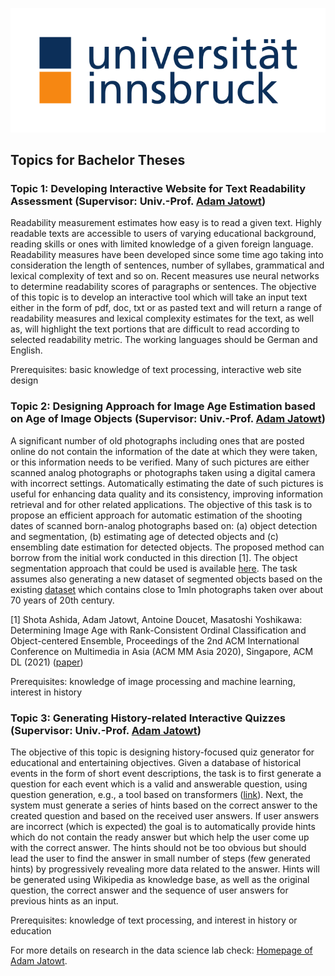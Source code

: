 ![Logo](uibk-logo.2017.svg)
## Topics for Bachelor Theses   

### Topic 1: Developing Interactive Website for Text Readability Assessment (Supervisor: Univ.-Prof. [Adam Jatowt](mailto:adam.jatowt@uibk.ac.at))

Readability measurement estimates how easy is to read a given text. Highly readable texts are accessible to users of varying educational background, reading skills or ones with limited knowledge of a given foreign language. Readability measures have been developed since some time ago taking into consideration the length of sentences, number of syllabes, grammatical and lexical complexity of text and so on. Recent measures use neural networks to determine readability scores of paragraphs or sentences. The objective of this topic is to develop an interactive tool which will take an input text either in the form of pdf, doc, txt or as pasted text and will return a range of readability measures and lexical complexity estimates for the text, as well as, will highlight the text portions that are difficult to read according to selected readability metric. The working languages should be German and English.

Prerequisites: basic knowledge of text processing, interactive web site design

### Topic 2: Designing Approach for Image Age Estimation based on Age of Image Objects (Supervisor: Univ.-Prof. [Adam Jatowt](mailto:adam.jatowt@uibk.ac.at))

A significant number of old photographs including ones that are posted online do not contain the information of the date at which they were taken, or this information needs to be verified. Many of such pictures are either scanned analog photographs or photographs taken using a digital camera with incorrect settings. Automatically estimating the date of such pictures is useful for enhancing data quality and its consistency, improving information retrieval and for other related applications. The objective of this task is to propose an efficient approach for automatic estimation of the shooting dates of scanned born-analog photographs based on: (a) object detection and segmentation, (b) estimating age of detected objects and (c) ensembling date estimation for detected objects. The proposed method can borrow from the initial work conducted in this direction [1]. The object segmentation approach that could be used is available [here](https://github.com/ArunMichaelDsouza/tensorflow-image-detection). The task assumes also generating a new dataset of segmented objects based on the existing [dataset](https://www.radar-service.eu/radar/en/dataset/tJzxrsYUkvPklBOw) which contains close to 1mln photographs taken over about 70 years of 20th century.

[1] Shota Ashida, Adam Jatowt, Antoine Doucet, Masatoshi Yoshikawa: Determining Image Age with Rank-Consistent Ordinal Classification and Object-centered Ensemble, Proceedings of the 2nd ACM International Conference on Multimedia in Asia (ACM MM Asia 2020), Singapore, ACM DL (2021) ([paper](https://adammo12.github.io/DataScienceLabBachelorTopics/ACMMM-paper.pdf))

Prerequisites: knowledge of image processing and machine learning, interest in history

### Topic 3: Generating History-related Interactive Quizzes (Supervisor: Univ.-Prof. [Adam Jatowt](mailto:adam.jatowt@uibk.ac.at))

The objective of this topic is designing history-focused quiz generator for educational and entertaining objectives. Given a database of historical events in the form of short event descriptions, the task is to first generate a question for each event which is a valid and answerable question, using question generation, e.g., a tool based on transformers ([link](https://github.com/patil-suraj/question_generation)). Next, the system must generate a series of hints based on the correct answer to the created question and based on the received user answers. If user answers are incorrect (which is expected) the goal is to automatically provide hints which do not contain the ready answer but which help the user come up with the correct answer. The hints should not be too obvious but should lead the user to find the answer in small number of steps (few generated hints) by progressively revealing more data related to the answer. Hints will be generated using Wikipedia as knowledge base, as well as the original question, the correct answer and the sequence of user answers for previous hints as an input.

Prerequisites: knowledge of text processing, and interest in history or education





For more details on research in the data science lab check: [Homepage of Adam Jatowt](https://adammo12.github.io/adamjatowt/).


